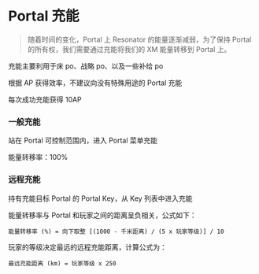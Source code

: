 # Portal 充能

> 随着时间的变化，Portal 上 Resonator 的能量逐渐减弱，为了保持 Portal 的所有权，我们需要通过充能将我们的 XM 能量转移到 Portal 上。

充能主要利用于床 po、战略 po、以及一些补给 po

根据 AP 获得效率，不建议向没有特殊用途的 Portal 充能

每次成功充能获得 10AP

### 一般充能

站在 Portal 可控制范围内，进入 Portal 菜单充能

能量转移率：100%


### 远程充能

持有充能目标 Portal 的 Portal Key，从 Key 列表中进入充能

能量转移率与 Portal 和玩家之间的距离呈负相关，公式如下：

`能量转移率 (%) = 向下取整 [(1000 - 千米距离) / (5 x 玩家等级)] / 10`

玩家的等级决定最远的远程充能距离，计算公式为：

`最远充能距离 (km) = 玩家等级 x 250`